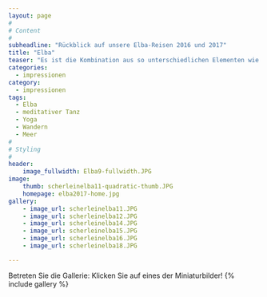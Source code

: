 ```yaml
---
layout: page
#
# Content
#
subheadline: "Rückblick auf unsere Elba-Reisen 2016 und 2017"
title: "Elba"
teaser: "Es ist die Kombination aus so unterschiedlichen Elementen wie meditativem Tanzen, Wandern, Yoga, Baden im Meer und gutem Essen, das die Faszination des Kurses auf Elba ausmacht. Hier einige Impressionen."
categories:
  - impressionen
category:
  - impressionen
tags:
  - Elba
  - meditativer Tanz
  - Yoga
  - Wandern
  - Meer
#
# Styling
#
header:
    image_fullwidth: Elba9-fullwidth.JPG
image:
    thumb: scherleinelba11-quadratic-thumb.JPG
    homepage: elba2017-home.jpg
gallery:
    - image_url: scherleinelba11.JPG
    - image_url: scherleinelba12.JPG
    - image_url: scherleinelba14.JPG
    - image_url: scherleinelba15.JPG
    - image_url: scherleinelba16.JPG
    - image_url: scherleinelba18.JPG

---
```


Betreten Sie die Gallerie: Klicken Sie auf eines der Miniaturbilder!
{% include gallery %}
